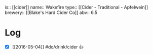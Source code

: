 is:: [[cider]]
name:: Wakefire
type:: [[Cider - Traditional - Apfelwein]]
brewery:: [[Blake's Hard Cider Co]]
abv:: 6.5

# Log
- [x] [[2016-05-04]] #do/drink/cider 👍
